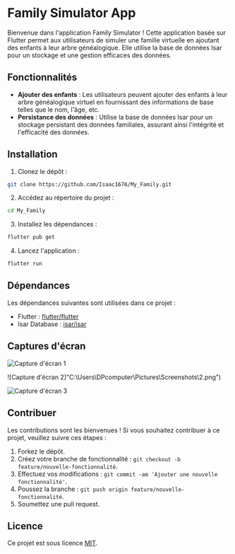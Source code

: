 # Family Simulator App

Bienvenue dans l'application Family Simulator ! Cette application basée sur Flutter permet aux utilisateurs de simuler une famille virtuelle en ajoutant des enfants à leur arbre généalogique. Elle utilise la base de données Isar pour un stockage et une gestion efficaces des données.

## Fonctionnalités

- **Ajouter des enfants** : Les utilisateurs peuvent ajouter des enfants à leur arbre généalogique virtuel en fournissant des informations de base telles que le nom, l'âge, etc.
- **Persistance des données** : Utilise la base de données Isar pour un stockage persistant des données familiales, assurant ainsi l'intégrité et l'efficacité des données.

## Installation

1. Clonez le dépôt :

```bash
git clone https://github.com/Isaac1676/My_Family.git
```

2. Accédez au répertoire du projet :

```bash
cd My_Family
```

3. Installez les dépendances :

```bash
flutter pub get
```

4. Lancez l'application :

```bash
flutter run
```

## Dépendances

Les dépendances suivantes sont utilisées dans ce projet :

- Flutter : [flutter/flutter](https://github.com/flutter/flutter)
- Isar Database : [isar/isar](https://github.com/isar/isar)

## Captures d'écran

![Capture d'écran 1]("C:\Users\DPcomputer\Pictures\Screenshots\1.png")

![Capture d'écran 2]"C:\Users\DPcomputer\Pictures\Screenshots\2.png")

![Capture d'écran 3]("C:\Users\DPcomputer\Pictures\Screenshots\3.png")

## Contribuer

Les contributions sont les bienvenues ! Si vous souhaitez contribuer à ce projet, veuillez suivre ces étapes :

1. Forkez le dépôt.
2. Créez votre branche de fonctionnalité : `git checkout -b feature/nouvelle-fonctionnalité`.
3. Effectuez vos modifications : `git commit -am 'Ajouter une nouvelle fonctionnalité'`.
4. Poussez la branche : `git push origin feature/nouvelle-fonctionnalité`.
5. Soumettez une pull request.

## Licence

Ce projet est sous licence [MIT](LICENSE).
